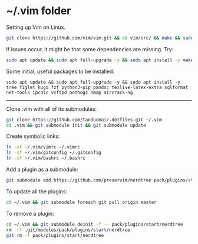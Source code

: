 # ~/.vim folder

Setting up Vim on Linux.

```bash
git clone https://github.com/vim/vim.git && cd vim/src/ && make && sudo make install
```

If issues occur, it might be that some dependencies are missing. Try:

```bash
sudo apt update && sudo apt full-upgrade -y && sudo apt install -y make build-essential libncurses5-dev git
```

Some initial, useful packages to be installed:

```
sudo apt update && sudo apt full-upgrade -y && sudo apt install -y tree figlet hugo fzf python3-pip pandoc texlive-latex-extra sqlformat net-tools ipcalc vsftpd nethogs nmap aircrack-ng
```

---

Clone .vim with all of its submodules:

```bash
git clone https://github.com/tanducmai/.dotfiles.git ~/.vim
cd .vim && git submodule init && git submodule update
```

Create symbolic links:

```bash
ln -sf ~/.vim/vimrc ~/.vimrc
ln -sf ~/.vim/gitconfig ~/.gitconfig
ln -sf ~/.vim/bashrc ~/.bashrc
```

Add a plugin as a submodule:

```bash
git submodule add https://github.com/preservim/nerdtree pack/plugins/start/nerdtree
```

To update all the plugins:

```bash
cd ~/.vim && git submodule foreach git pull origin master
```

To remove a plugin:

```bash
cd ~/.vim && git submodule deinit -f -- pack/plugins/start/nerdtree
rm -rf .git/modules/pack/plugins/start/nerdtree
git rm -f pack/plugins/start/nerdtree
```
